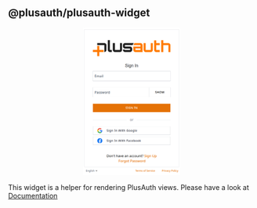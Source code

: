 ## @plusauth/plusauth-widget

<p align="center">
 <img src="/stories/public/assets/preview.png" height="300"/>
</p>

This widget is a helper for rendering PlusAuth views. Please have a look at [Documentation](https://plusauth.github.io/plusauth-widget/)
